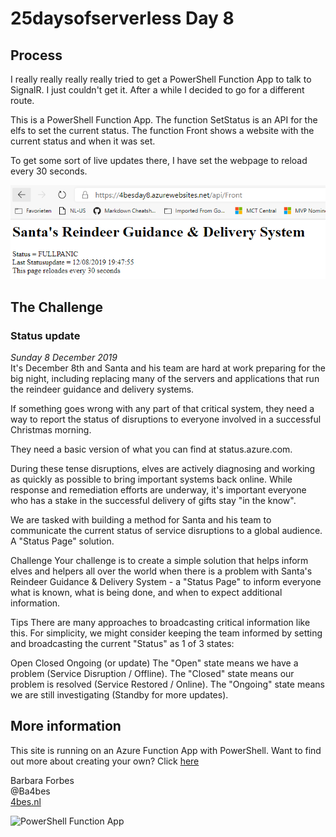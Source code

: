 # 25daysofserverless Day 8

## Process

I really really really really tried to get a PowerShell Function App to talk to SignalR. I just couldn't get it. After a while I decided to go for a different route.

This is a PowerShell Function App.
The function SetStatus is an API for the elfs to set the current status.
The function Front shows a website with the current status and when it was set.

To get some sort of live updates there, I have set the webpage to reload every 30 seconds.

![image](./html.PNG)

## The Challenge

### Status update

*Sunday 8 December 2019*  
It's December 8th and Santa and his team are hard at work preparing for the big night, including replacing many of the servers and applications that run the reindeer guidance and delivery systems.

If something goes wrong with any part of that critical system, they need a way to report the status of disruptions to everyone involved in a successful Christmas morning.

They need a basic version of what you can find at status.azure.com.

During these tense disruptions, elves are actively diagnosing and working as quickly as possible to bring important systems back online. While response and remediation efforts are underway, it's important everyone who has a stake in the successful delivery of gifts stay "in the know".

We are tasked with building a method for Santa and his team to communicate the current status of service disruptions to a global audience. A "Status Page" solution.

Challenge
Your challenge is to create a simple solution that helps inform elves and helpers all over the world when there is a problem with Santa's Reindeer Guidance & Delivery System - a "Status Page" to inform everyone what is known, what is being done, and when to expect additional information.

Tips
There are many approaches to broadcasting critical information like this. For simplicity, we might consider keeping the team informed by setting and broadcasting the current "Status" as 1 of 3 states:

Open
Closed
Ongoing (or update)
The "Open" state means we have a problem (Service Disruption / Offline). The "Closed" state means our problem is resolved (Service Restored / Online). The "Ongoing" state means we are still investigating (Standby for more updates).

## More information

 This site is running on an Azure Function App with PowerShell. Want to find out more about creating your own? Click [here]('https://4bes.nl/MSIgnite')

Barbara Forbes  
@Ba4bes  
[4bes.nl](https://4bes.nl)  

![PowerShell Function App](https://4bes.nl/wp-content/uploads/2019/11/PSFunctionApp-300x252.png)
